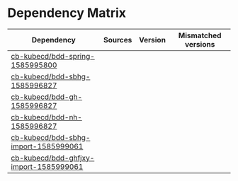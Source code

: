 # Dependency Matrix

Dependency | Sources | Version | Mismatched versions
---------- | ------- | ------- | -------------------
[cb-kubecd/bdd-spring-1585995800](https://github.com/cb-kubecd/bdd-spring-1585995800.git) |  | []() | 
[cb-kubecd/bdd-sbhg-1585996827](https://github.com/cb-kubecd/bdd-sbhg-1585996827.git) |  | []() | 
[cb-kubecd/bdd-gh-1585996827](https://github.com/cb-kubecd/bdd-gh-1585996827.git) |  | []() | 
[cb-kubecd/bdd-nh-1585996827](https://github.com/cb-kubecd/bdd-nh-1585996827.git) |  | []() | 
[cb-kubecd/bdd-sbhg-import-1585999061](https://github.com/cb-kubecd/bdd-sbhg-import-1585999061.git) |  | []() | 
[cb-kubecd/bdd-ghfjxy-import-1585999061](https://github.com/cb-kubecd/bdd-ghfjxy-import-1585999061.git) |  | []() | 
